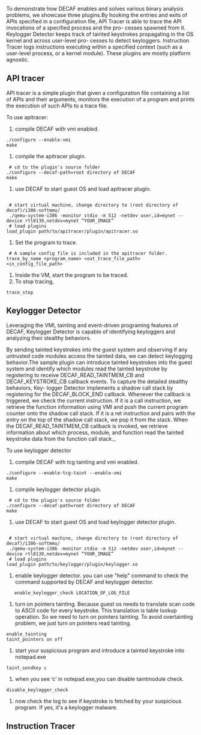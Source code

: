 To demonstrate how DECAF enables and solves various binary analysis problems, we showcase three plugins.By hooking the entries and exits of APIs specified in a configuration file, API Tracer is able to trace the API invocations of a specified process and the pro- cesses spawned from it. Keylogger Detector keeps track of tainted keystrokes propagating in the OS kernel and across user-level pro- cesses to detect keyloggers. Instruction Tracer logs instructions executing within a specified context (such as a user-level process, or a kernel module). These plugins are mostly platform agnostic.

## API tracer ##
API tracer is a simple plugin that given a configuration file containing a list of APIs and their arguments, monitors the execution of a program and prints the execution of such APIs to a trace file.

To use apitracer:
  1. compile DECAF with vmi enabled.
```
./configure --enable-vmi
make

```
  1. compile the apitracer plugin.
```
 # cd to the plugin's source folder
./configure --decaf-path=root directory of DECAF
make

```
  1. use DECAF to start guest OS and load apitracer plugin.
```

 # start virtual machine, change directory to (root directory of decaf)/i386-softmmu/
 ./qemu-­system­-i386 -­monitor stdio -­m 512 ­-netdev user,id=mynet -­device rtl8139,netdev=mynet “YOUR_IMAGE”
 # load plugins
load_plugin path/to/apitracer/plugin/apitracer.so

```
  1. Set the program to trace.
```
 # A sample config file is included in the apitracer folder.
trace_by_name <program_name> <out_trace_file_path> <in_config_file_path>

```
  1. Inside the VM, start the program to be traced.
  1. To stop tracing,
```
trace_stop

```

## Keylogger Detector ##

Leveraging the VMI, tainting and event-driven programing features of DECAF, Keylogger Detector is capable of identifying keyloggers and analyzing their stealthy behaviors.

By sending tainted keystrokes into the guest system and observing if any untrusted code modules access the tainted data, we can detect keylogging behavior.The sample plugin can introduce tainted keystrokes into the guest system and identify which modules read the tainted keystroke by registering to receive DECAF_READ\_TAINTMEM\_CB and DECAF\_KEYSTROKE\_CB callback events. To capture the detailed stealthy behaviors, Key- logger Detector implements a shadow call stack by registering for the DECAF\_BLOCK\_END callback. Whenever the callback is triggered, we check the current instruction. If it is a call instruction, we retrieve the function information using VMI and push the current program counter onto the shadow call stack. If it is a ret instruction and pairs with the entry on the top of the shadow call stack, we pop it from the stack. When the DECAF\_READ\_TAINTMEM\_CB callback is invoked, we retrieve information about which process, module, and function read the tainted keystroke data from the function call stack._

To use keylogger detector
  1. compile DECAF with tcg tainting and vmi enabled.
```
./configure --enable-tcg-taint --enable-vmi
make

```
  1. compile keylogger detector plugin.
```
 # cd to the plugin's source folder
./configure --decaf-path=root directory of DECAF
make
```
  1. use DECAF to start guest OS and load keylogger detector plugin.
```

 # start virtual machine, change directory to (root directory of decaf)/i386-softmmu/
 ./qemu-­system­-i386 -­monitor stdio -­m 512 ­-netdev user,id=mynet -­device rtl8139,netdev=mynet “YOUR_IMAGE”
 # load plugins
load_plugin path/to/keylogger/plugin/keylogger.so

```
  1. enable keylogger detector. you can use "help" command to check the command supported by DECAF and keylogger detector.
```
   enable_keylogger_check LOCATION_OF_LOG_FILE
```
  1. turn on pointers tainting. Because guest os needs to translate scan code to ASCII code for every keystroke. This translation is table lookup operation. So we need to turn on pointers tainting. To avoid overtainting problem, we just turn on pointers read tainting.
```
enable_tainting
taint_pointers on off
```
  1. start your suspicious program and introduce a tainted keystroke into notepad.exe
```
taint_sendkey c
```
  1. when you see ‘c’ in notepad.exe,you can disable taintmodule check.
```
disable_keylogger_check
```
  1. now check the log to see if keystroke is fetched by your suspicious program. If yes, it's a keylogger malware.

## Instruction Tracer ##